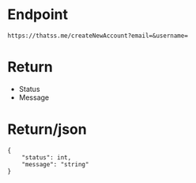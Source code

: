 # Endpoint
`https://thatss.me/createNewAccount?email=&username=`

# Return
- Status
- Message 

# Return/json
```
{
    "status": int,
    "message": "string"
}
```